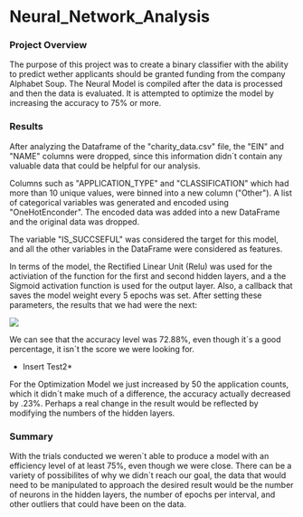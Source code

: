 # Neural_Network_Analysis

### Project Overview

The purpose of this project was to create a binary classifier with the ability to predict wether applicants should be granted funding from the company Alphabet Soup. The Neural Model is compiled after the data is processed and then the data is evaluated. It is attempted to optimize the model by increasing the accuracy to 75% or more. 

### Results

After analyzing the Dataframe of the "charity_data.csv" file, the "EIN" and "NAME" columns were dropped, since this information didn´t contain any valuable data that could be helpful for our analysis. 

Columns such as "APPLICATION_TYPE" and "CLASSIFICATION" which had more than 10 unique values, were binned into a new column ("Other"). A list of categorical variables was generated and encoded using "OneHotEnconder". The encoded data was added into a new DataFrame and the original data was dropped.

The variable "IS_SUCCSEFUL" was considered the target for this model, and all the other variables in the DataFrame were considered as features. 

In terms of the model, the Rectified Linear Unit (Relu) was used for the activiation of the function for the first and second hidden layers, and a
the Sigmoid activation function is used for the output layer. Also, a callback that saves the model weight every 5 epochs was set. After setting these parameters, the results that we had were the next:

![](https://github.com/JoseLuisMontemayor/Neural_Network_Charity_Analysis/blob/main/Resources/Test1.PNG)

We can see that the accuracy level was 72.88%, even though it´s a good percentage, it isn´t the score we were looking for. 

* Insert Test2*

For the Optimization Model we just increased by 50 the application counts, which it didn´t make much of a difference, the accuracy actually decreased by .23%. Perhaps a real change in the result would be reflected by modifying the numbers of the hidden layers. 

### Summary 

With the trials conducted we weren´t able to produce a model with an efficiency level of at least 75%, even though we were close. There can be a variety of possibilites of why we didn´t reach our goal, the data that would need to be manipulated to approach the desired result would be the number of neurons in the hidden layers, the number of epochs per interval, and other outliers that could have been on the data.  
